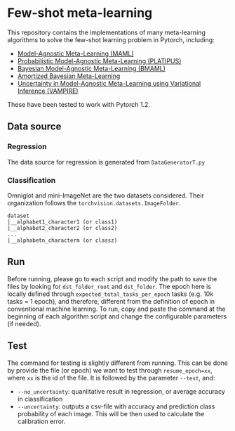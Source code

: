 # Few-shot meta-learning
This repository contains the implementations of many meta-learning algorithms to solve the few-shot learning problem in Pytorch, including:
- [Model-Agnostic Meta-Learning (MAML)](http://proceedings.mlr.press/v70/finn17a/finn17a.pdf)
- [Probabilistic Model-Agnostic Meta-Learning (PLATIPUS)](https://papers.nips.cc/paper/8161-probabilistic-model-agnostic-meta-learning.pdf)
- [Bayesian Model-Agnostic Meta-Learning (BMAML)](https://papers.nips.cc/paper/7963-bayesian-model-agnostic-meta-learning.pdf)
- [Amortized Bayesian Meta-Learning](https://openreview.net/pdf?id=rkgpy3C5tX)
- [Uncertainty in Model-Agnostic Meta-Learning using Variational Inference (VAMPIRE)](https://arxiv.org/abs/1907.11864)

These have been tested to work with Pytorch 1.2.

## Data source
### Regression
The data source for regression is generated from `DataGeneratorT.py`

### Classification
Omniglot and mini-ImageNet are the two datasets considered. Their organization follows the `torchvision.datasets.ImageFolder`.
```
dataset
│__alphabet1_character1 (or class1)
|__alphabet2_character2 (or class2)
...
|__alphabetn_characterm (or classz)
```

## Run
Before running, please go to each script and modify the path to save the files by looking for `dst_folder_root` and `dst_folder`. The epoch here is locally defined through `expected_total_tasks_per_epoch` tasks (e.g. 10k tasks = 1 epoch), and therefore, different from the definition of epoch in conventional machine learning.
To run, copy and paste the command at the beginning of each algorithm script and change the configurable parameters (if needed).

## Test
The command for testing is slightly different from running. This can be done by provide the file (or epoch) we want to test through `resume_epoch=xx`, where `xx` is the id of the file. It is followed by the parameter `--test`, and:
- `--no_uncertainty`: quanlitative result in regression, or average accuracy in classification
- `--uncertainty`: outputs a csv-file with accuracy and prediction class probability of each image. This will be then used to calculate the calibration error.